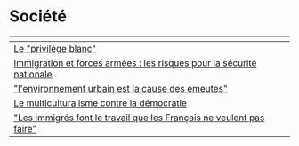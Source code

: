 # Société



<table data-view="cards"><thead><tr><th></th><th></th></tr></thead><tbody><tr><td><a href="le-privilege-blanc.md">Le "privilège blanc"</a></td><td></td></tr><tr><td><a href="immigration-et-forces-armees-les-risques-pour-la-securite-nationale.md">Immigration et forces armées : les risques pour la sécurité nationale</a></td><td></td></tr><tr><td><a href="lenvironnement-urbain-est-la-cause-des-emeutes.md">"l'environnement urbain est la cause des émeutes"</a></td><td></td></tr><tr><td><a href="le-multiculturalisme-contre-la-democratie.md">Le multiculturalisme contre la démocratie</a></td><td></td></tr><tr><td><a href="les-immigres-font-le-travail-que-les-francais-ne-veulent-pas-faire.md">"Les immigrés font le travail que les Français ne veulent pas faire"</a></td><td></td></tr></tbody></table>

